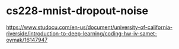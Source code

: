# cs228-mnist-dropout-noise
https://www.studocu.com/en-us/document/university-of-california-riverside/introduction-to-deep-learning/coding-hw-iv-samet-oymak/16147947
